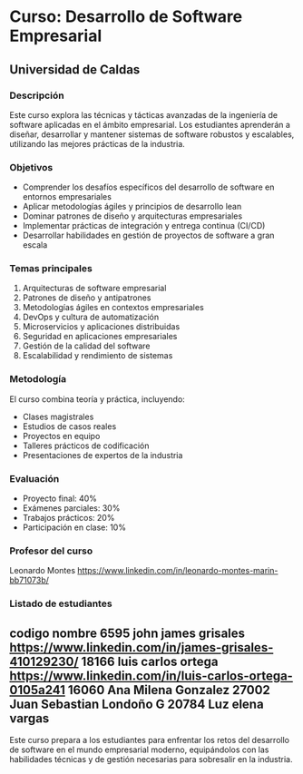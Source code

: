# Curso: Desarrollo de Software Empresarial

## Universidad de Caldas

### Descripción

Este curso explora las técnicas y tácticas avanzadas de la ingeniería de software aplicadas en el ámbito empresarial. Los estudiantes aprenderán a diseñar, desarrollar y mantener sistemas de software robustos y escalables, utilizando las mejores prácticas de la industria.

### Objetivos

- Comprender los desafíos específicos del desarrollo de software en entornos empresariales
- Aplicar metodologías ágiles y principios de desarrollo lean
- Dominar patrones de diseño y arquitecturas empresariales
- Implementar prácticas de integración y entrega continua (CI/CD)
- Desarrollar habilidades en gestión de proyectos de software a gran escala

### Temas principales

1. Arquitecturas de software empresarial
2. Patrones de diseño y antipatrones
3. Metodologías ágiles en contextos empresariales
4. DevOps y cultura de automatización
5. Microservicios y aplicaciones distribuidas
6. Seguridad en aplicaciones empresariales
7. Gestión de la calidad del software
8. Escalabilidad y rendimiento de sistemas

### Metodología

El curso combina teoría y práctica, incluyendo:

- Clases magistrales
- Estudios de casos reales
- Proyectos en equipo
- Talleres prácticos de codificación
- Presentaciones de expertos de la industria

### Evaluación

- Proyecto final: 40%
- Exámenes parciales: 30%
- Trabajos prácticos: 20%
- Participación en clase: 10%


### Profesor del curso
Leonardo Montes https://www.linkedin.com/in/leonardo-montes-marin-bb71073b/

### Listado de estudiantes

codigo  nombre 
6595    john james grisales https://www.linkedin.com/in/james-grisales-410129230/
18166   luis carlos ortega  https://www.linkedin.com/in/luis-carlos-ortega-0105a241
16060   Ana Milena Gonzalez 
27002   Juan Sebastian Londoño G
20784   Luz elena vargas
---

Este curso prepara a los estudiantes para enfrentar los retos del desarrollo de software en el mundo empresarial moderno, equipándolos con las habilidades técnicas y de gestión necesarias para sobresalir en la industria.
